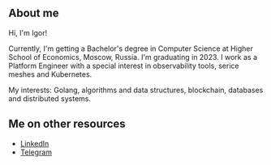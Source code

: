## About me

Hi, I'm Igor!

Currently, I'm getting a Bachelor's degree in Computer Science at Higher School of Economics, Moscow, Russia. I'm graduating in 2023. I work as a Platform Engineer with a special interest in observability tools, serice meshes and Kubernetes.

My interests: Golang, algorithms and data structures, blockchain, databases and distributed systems.

## Me on other resources
- [LinkedIn](https://www.linkedin.com/in/baliukigor)
- [Telegram](https://t.me/lodthe)
